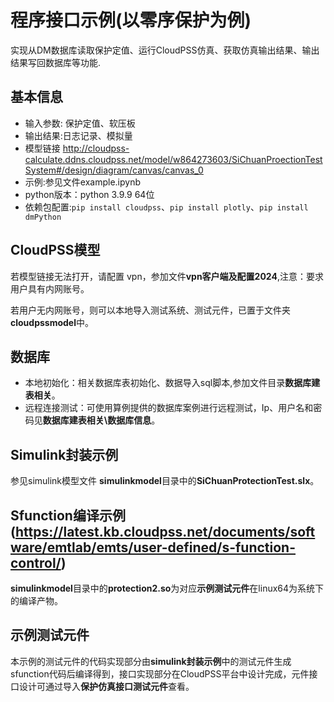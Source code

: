 
# 程序接口示例(以零序保护为例)
实现从DM数据库读取保护定值、运行CloudPSS仿真、获取仿真输出结果、输出结果写回数据库等功能.
## 基本信息
- 输入参数: 保护定值、软压板
- 输出结果:日志记录、模拟量
- 模型链接 
  http://cloudpss-calculate.ddns.cloudpss.net/model/w864273603/SiChuanProectionTestSystem#/design/diagram/canvas/canvas_0 
- 示例:参见文件example.ipynb
- python版本：python 3.9.9 64位
- 依赖包配置:`pip install cloudpss`、`pip install plotly`、`pip install dmPython`


## CloudPSS模型
若模型链接无法打开，请配置 vpn，参加文件**vpn客户端及配置2024**,注意：要求用户具有内网账号。

若用户无内网账号，则可以本地导入测试系统、测试元件，已置于文件夹**cloudpssmodel**中。

## 数据库
- 本地初始化：相关数据库表初始化、数据导入sql脚本,参加文件目录**数据库建表相关**。
- 远程连接测试：可使用算例提供的数据库案例进行远程测试，Ip、用户名和密码见**数据库建表相关\数据库信息**。

## Simulink封装示例
参见simulink模型文件 **simulinkmodel**目录中的**SiChuanProtectionTest.slx**。

## Sfunction编译示例(https://latest.kb.cloudpss.net/documents/software/emtlab/emts/user-defined/s-function-control/)

**simulinkmodel**目录中的**protection2.so**为对应**示例测试元件**在linux64为系统下的编译产物。

## 示例测试元件
本示例的测试元件的代码实现部分由**simulink封装示例**中的测试元件生成sfunction代码后编译得到，接口实现部分在CloudPSS平台中设计完成，元件接口设计可通过导入**保护仿真接口测试元件**查看。
